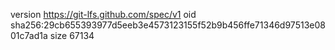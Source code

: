 version https://git-lfs.github.com/spec/v1
oid sha256:29cb655393977d5eeb3e4573123155f52b9b456ffe71346d97513e0801c7ad1a
size 67134
